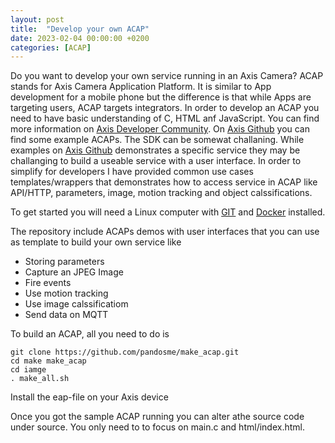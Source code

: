 ```yaml
---
layout: post
title:  "Develop your own ACAP"
date: 2023-02-04 00:00:00 +0200
categories: [ACAP]
---
```

Do you want to develop your own service running in an Axis Camera?  ACAP stands for Axis Camera Application Platform.  It is similar to App development for a mobile phone but the difference is that while Apps are targeting users,  ACAP targets integrators.
In order to develop an ACAP you need to have basic understanding of C, HTML anf JavaScript.  You can find more information on [Axis Developer Community](https://www.axis.com/developer-community/acap).  On [Axis Github](https://github.com/AxisCommunications/acap3-examples) you can find some example ACAPs. The SDK can be somewat challaning.  While examples on [Axis Github](https://github.com/AxisCommunications/acap3-examples) demonstrates a specific service they may be challanging to build a useable service with a user interface.  In order to simplify for developers I have provided common use cases templates/wrappers that demonstrates how to access service in ACAP like API/HTTP, parameters, image, motion tracking and object calssifications.

To get started you will need a Linux computer with [GIT](https://git-scm.com/book/en/v2/Getting-Started-Installing-Git) and [Docker](https://docs.docker.com/engine/install/) installed.

The repository include ACAPs demos with user interfaces that you can use as template to build your own service like
* Storing parameters
* Capture an JPEG Image
* Fire events
* Use motion tracking
* Use image calssificatiom
* Send data on MQTT

To build an ACAP, all you need to do is

```
git clone https://github.com/pandosme/make_acap.git
cd make make_acap
cd iamge
. make_all.sh
```
Install the eap-file on your Axis device

Once you got the sample ACAP running you can alter athe source code under source.  You only need to to focus on main.c and html/index.html.

